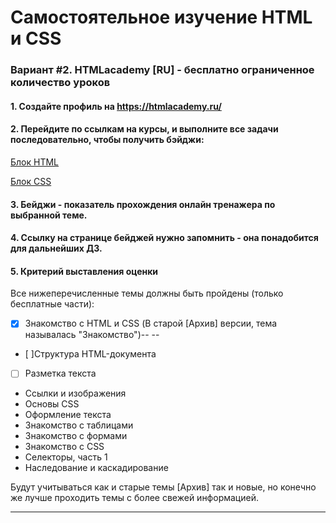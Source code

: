 # Самостоятельное изучение HTML и CSS


### Вариант #2. HTMLacademy [RU] - бесплатно ограниченное количество уроков

#### 1. Cоздайте профиль на https://htmlacademy.ru/
#### 2. Перейдите по ссылкам на курсы, и выполните все задачи последовательно, чтобы получить бэйджи:

[Блок HTML](https://htmlacademy.ru/courses/basic-html "Основы HTML")

[Блок CSS](https://htmlacademy.ru/courses/basic-css "Основы CSS")

#### 3. Бейджи - показатель прохождения онлайн тренажера по выбранной теме.
#### 4. Ссылку на странице бейджей нужно запомнить - она понадобится для дальнейших ДЗ.
#### 5. Критерий выставления оценки
Все нижеперечисленные темы должны быть пройдены (только бесплатные части):
- [x] Знакомство с HTML и CSS (В старой [Архив] версии, тема называлась "Знакомство")-- --
- [ ]Структура HTML-документа
- [ ] Разметка текста
- Ссылки и изображения
- Основы СSS
- Оформление текста
- Знакомство с таблицами
- Знакомство с формами
- Знакомство с CSS
- Селекторы, часть 1
- Наследование и каскадирование

Будут учитываться как и старые темы [Архив] так и новые, но конечно же лучше проходить темы с более свежей информацией.

----


